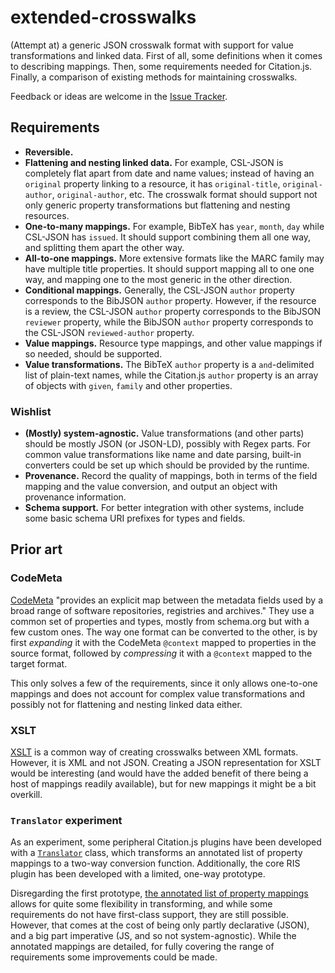 # extended-crosswalks
(Attempt at) a generic JSON crosswalk format with support for value transformations and linked data. First of all, some definitions when it comes to describing mappings. Then, some requirements needed for Citation.js. Finally, a comparison of existing methods for maintaining crosswalks.

Feedback or ideas are welcome in the [Issue Tracker](https://github.com/citation-js/extended-crosswalks/issues).

## Requirements

  - **Reversible.**
  - **Flattening and nesting linked data.** For example, CSL-JSON is completely flat apart from date and name values; instead of having an `original` property linking to a resource, it has `original-title`, `original-author`, `original-author`, etc. The crosswalk format should support not only generic property transformations but flattening and nesting resources.
  - **One-to-many mappings.** For example, BibTeX has `year`, `month`, `day` while CSL-JSON has `issued`. It should support combining them all one way, and splitting them apart the other way.
  - **All-to-one mappings.** More extensive formats like the MARC family may have multiple title properties. It should support mapping all to one one way, and mapping one to the most generic in the other direction.
  - **Conditional mappings.** Generally, the CSL-JSON `author` property corresponds to the BibJSON `author` property. However, if the resource is a review, the CSL-JSON `author` property corresponds to the BibJSON `reviewer` property, while the BibJSON `author` property corresponds to the CSL-JSON `reviewed-author` property.
  - **Value mappings.** Resource type mappings, and other value mappings if so needed, should be supported.
  - **Value transformations.** The BibTeX `author` property is a ` and `-delimited list of plain-text names, while the Citation.js `author` property is an array of objects with `given`, `family` and other properties.

### Wishlist

  - **(Mostly) system-agnostic.** Value transformations (and other parts) should be mostly JSON (or JSON-LD), possibly with Regex parts. For common value transformations like name and date parsing, built-in converters could be set up which should be provided by the runtime.
  - **Provenance.** Record the quality of mappings, both in terms of the field mapping and the value conversion, and output an object with provenance information.
  - **Schema support.** For better integration with other systems, include some basic schema URI prefixes for types and fields.

## Prior art

### CodeMeta

[CodeMeta](https://codemeta.github.io) "provides an explicit map between the metadata fields used by a broad range of software repositories, registries and archives." They use a common set of properties and types, mostly from schema.org but with a few custom ones. The way one format can be converted to the other, is by first *expanding* it with the CodeMeta `@context` mapped to properties in the source format, followed by *compressing* it with a `@context` mapped to the target format.

This only solves a few of the requirements, since it only allows one-to-one mappings and does not account for complex value transformations and possibly not for flattening and nesting linked data either.

### XSLT

[XSLT](https://www.w3.org/TR/xslt) is a common way of creating crosswalks between XML formats. However, it is XML and not JSON. Creating a JSON representation for XSLT would be interesting (and would have the added benefit of there being a host of mappings readily available), but for new mappings it might be a bit overkill.

### `Translator` experiment

As an experiment, some peripheral Citation.js plugins have been developed with a [`Translator`](https://github.com/citation-js/plugin-software-formats/blob/v0.3.1/src/translator.js) class, which transforms an annotated list of property mappings to a two-way conversion function. Additionally, the core RIS plugin has been developed with a limited, one-way prototype.

Disregarding the first prototype, [the annotated list of property mappings](https://github.com/citation-js/plugin-isbn/blob/v0.1.0/src/google-books.js#L8-L92) allows for quite some flexibility in transforming, and while some requirements do not have first-class support, they are still possible. However, that comes at the cost of being only partly declarative (JSON), and a big part imperative (JS, and so not system-agnostic). While the annotated mappings are detailed, for fully covering the range of requirements some improvements could be made.
